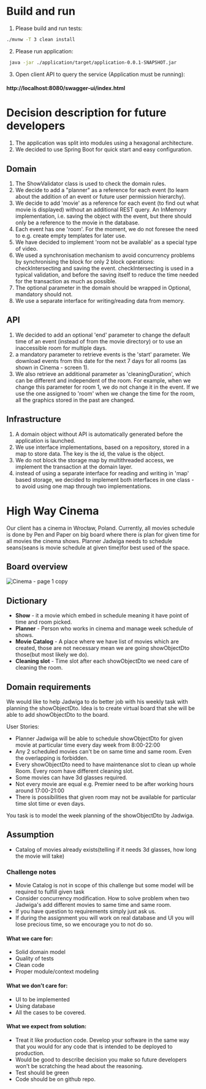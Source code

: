# Build and run
1. Please build and run tests:
```bash
./mvnw -T 3 clean install
```
2. Please run application:
```bash
 java -jar ./application/target/application-0.0.1-SNAPSHOT.jar
```
3. Open client API to query the service (Application must be running):
#### http://localhost:8080/swagger-ui/index.html

# Decision description for future developers
1. The application was split into modules using a hexagonal architecture.
2. We decided to use Spring Boot for quick start and easy configuration.

## Domain
1. The ShowValidator class is used to check the domain rules.
2. We decide to add a "planner" as a reference for each event (to learn about the addition of an event or future user permission hierarchy).
3. We decide to add 'movie' as a reference for each event (to find out what movie is displayed) without an additional REST query. An InMemory implementation, i.e. saving the object with the event, but there should only be a reference to the movie in the database.
4. Each event has one 'room'. For the moment, we do not foresee the need to e.g. create empty templates for later use.
5. We have decided to implement 'room not be available' as a special type of video.
6. We used a synchronisation mechanism to avoid concurrency problems by synchronising the block for only 2 block operations: checkIntersecting and saving the event. checkIntersecting is used in a typical validation, and before the saving itself to reduce the time needed for the transaction as much as possible.
7. The optional parameter in the domain should be wrapped in Optional, mandatory should not.
8. We use a separate interface for writing/reading data from memory.

## API
1. We decided to add an optional 'end' parameter to change the default time of an event (instead of from the movie directory) or to use an inaccessible room for multiple days.
2. a mandatory parameter to retrieve events is the 'start' parameter. We download events from this date for the next 7 days for all rooms (as shown in Cinema - screen 1).
3. We also retrieve an additional parameter as 'cleaningDuration', which can be different and independent of the room. For example, when we change this parameter for room 1, we do not change it in the event. If we use the one assigned to 'room' when we change the time for the room, all the graphics stored in the past are changed.

## Infrastructure
1. A domain object without API is automatically generated before the application is launched.
2. We use interface implementations, based on a repository, stored in a map to store data. The key is the id, the value is the object.
3. We do not block the storage map by multithreaded access, we implement the transaction at the domain layer.
4. instead of using a separate interface for reading and writing in 'map' based storage, we decided to implement both interfaces in one class - to avoid using one map through two implementations.

# High Way Cinema

Our client has a cinema in Wrocław, Poland. Currently, all movies schedule is done by Pen and Paper on big board where there is plan for given time for all movies the cinema shows. Planner Jadwiga needs to schedule seans(seans is movie schedule at given time)for best used of the space.

## Board overview

![Cinema - page 1 copy](https://user-images.githubusercontent.com/34231627/150541482-0b1e4a66-4298-4d3e-846f-c62ba1c8e37b.png)

## Dictionary

* **Show** - it a movie which embed in schedule meaning it have point of time and room picked.
* **Planner** - Person who works in cinema and manage week schedule of shows.
* **Movie Catalog** - A place where we have list of movies which are created, those are not necessary mean we are going showObjectDto those(but most likely we do).
* **Cleaning slot** -  Time slot after each showObjectDto we need care of cleaning the room.

## Domain requirements

We would like to help Jadwiga to do better job with his weekly task with planning the showObjectDto. Idea is to create virtual board that she will be able to add showObjectDto to the board.

User Stories:
- Planner Jadwiga will be able to schedule showObjectDto for given movie at particular time every day week from 8:00-22:00
- Any 2 scheduled movies can't be on same time and same room. Even the overlapping is forbidden.
- Every showObjectDto need to have maintenance slot to clean up whole Room. Every room have different cleaning slot.
- Some movies can have 3d glasses required.
- Not every movie are equal e.g. Premier need to be after working hours around 17:00-21:00
- There is possibilities that given room may not be available for particular time slot time or even days.


You task is to model the week planning of the showObjectDto by Jadwiga.

## Assumption
- Catalog of movies already exists(telling if it needs 3d glasses, how long the movie will take)

### Challenge notes

* Movie Catalog is not in scope of this challenge but some model will be required to fulfill given task
* Consider concurrency modification. How to solve problem
  when two Jadwiga's add different movies to same time and same room.
* If you have question to requirements simply just ask us.
* If during the assignment you will work on real database and UI you will lose precious time, so we encourage you to not do so.

#### What we care for:
- Solid domain model
- Quality of tests
- Clean code
- Proper module/context modeling

#### What we don’t care for:
- UI to be implemented
- Using database
- All the cases to be covered.

#### What we expect from solution:
- Treat it like production code. Develop your software in the same way that you would for any code that is intended to be deployed to production.
- Would be good to describe decision you make so future developers won't be scratching the head about the reasoning.
- Test should be green
- Code should be on github repo.
